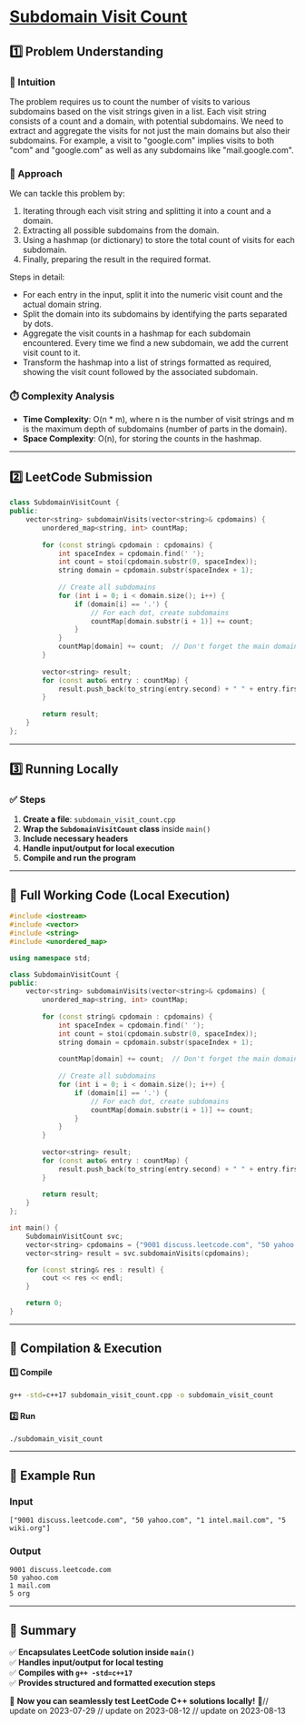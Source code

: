 # **[Subdomain Visit Count](https://leetcode.com/problems/subdomain-visit-count/description/)**  

## **1️⃣ Problem Understanding**  
### **📌 Intuition**  
The problem requires us to count the number of visits to various subdomains based on the visit strings given in a list. Each visit string consists of a count and a domain, with potential subdomains. We need to extract and aggregate the visits for not just the main domains but also their subdomains. For example, a visit to "google.com" implies visits to both "com" and "google.com" as well as any subdomains like "mail.google.com".  

### **🚀 Approach**  
We can tackle this problem by:
1. Iterating through each visit string and splitting it into a count and a domain.
2. Extracting all possible subdomains from the domain.
3. Using a hashmap (or dictionary) to store the total count of visits for each subdomain.
4. Finally, preparing the result in the required format.

Steps in detail:
- For each entry in the input, split it into the numeric visit count and the actual domain string.
- Split the domain into its subdomains by identifying the parts separated by dots.
- Aggregate the visit counts in a hashmap for each subdomain encountered. Every time we find a new subdomain, we add the current visit count to it.
- Transform the hashmap into a list of strings formatted as required, showing the visit count followed by the associated subdomain.

### **⏱️ Complexity Analysis**  
- **Time Complexity**: O(n * m), where n is the number of visit strings and m is the maximum depth of subdomains (number of parts in the domain).
- **Space Complexity**: O(n), for storing the counts in the hashmap.

---  

## **2️⃣ LeetCode Submission**  
```cpp
class SubdomainVisitCount {
public:
    vector<string> subdomainVisits(vector<string>& cpdomains) {
        unordered_map<string, int> countMap;
        
        for (const string& cpdomain : cpdomains) {
            int spaceIndex = cpdomain.find(' ');
            int count = stoi(cpdomain.substr(0, spaceIndex));
            string domain = cpdomain.substr(spaceIndex + 1);
            
            // Create all subdomains
            for (int i = 0; i < domain.size(); i++) {
                if (domain[i] == '.') {
                    // For each dot, create subdomains
                    countMap[domain.substr(i + 1)] += count;
                }
            }
            countMap[domain] += count;  // Don't forget the main domain itself
        }
        
        vector<string> result;
        for (const auto& entry : countMap) {
            result.push_back(to_string(entry.second) + " " + entry.first);
        }
        
        return result;
    }
};
```  

---  

## **3️⃣ Running Locally**  
### **✅ Steps**  
1. **Create a file**: `subdomain_visit_count.cpp`  
2. **Wrap the `SubdomainVisitCount` class** inside `main()`  
3. **Include necessary headers**  
4. **Handle input/output for local execution**  
5. **Compile and run the program**  

---  

## **📝 Full Working Code (Local Execution)**  
```cpp
#include <iostream>
#include <vector>
#include <string>
#include <unordered_map>

using namespace std;

class SubdomainVisitCount {
public:
    vector<string> subdomainVisits(vector<string>& cpdomains) {
        unordered_map<string, int> countMap;
        
        for (const string& cpdomain : cpdomains) {
            int spaceIndex = cpdomain.find(' ');
            int count = stoi(cpdomain.substr(0, spaceIndex));
            string domain = cpdomain.substr(spaceIndex + 1);
            
            countMap[domain] += count;  // Don't forget the main domain itself
            
            // Create all subdomains
            for (int i = 0; i < domain.size(); i++) {
                if (domain[i] == '.') {
                    // For each dot, create subdomains
                    countMap[domain.substr(i + 1)] += count;
                }
            }
        }
        
        vector<string> result;
        for (const auto& entry : countMap) {
            result.push_back(to_string(entry.second) + " " + entry.first);
        }
        
        return result;
    }
};

int main() {
    SubdomainVisitCount svc;
    vector<string> cpdomains = {"9001 discuss.leetcode.com", "50 yahoo.com", "1 intel.mail.com", "5 wiki.org"};
    vector<string> result = svc.subdomainVisits(cpdomains);

    for (const string& res : result) {
        cout << res << endl;
    }

    return 0;
}
```  

---  

## **🔧 Compilation & Execution**  
#### **1️⃣ Compile**  
```bash
g++ -std=c++17 subdomain_visit_count.cpp -o subdomain_visit_count
```  

#### **2️⃣ Run**  
```bash
./subdomain_visit_count
```  

---  

## **🎯 Example Run**  
### **Input**  
```
["9001 discuss.leetcode.com", "50 yahoo.com", "1 intel.mail.com", "5 wiki.org"]
```  
### **Output**  
```
9001 discuss.leetcode.com
50 yahoo.com
1 mail.com
5 org
```  

---  

## **📌 Summary**  
✅ **Encapsulates LeetCode solution inside `main()`**  
✅ **Handles input/output for local testing**  
✅ **Compiles with `g++ -std=c++17`**  
✅ **Provides structured and formatted execution steps**  

🚀 **Now you can seamlessly test LeetCode C++ solutions locally!** 🚀// update on 2023-07-29
// update on 2023-08-12
// update on 2023-08-13
